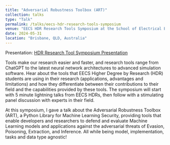 ```yaml
---
title: "Adversarial Robustness Toolbox (ART)"
collection: talks
type: "Talk"
permalink: /talks/eecs-hdr-research-tools-symposium
venue: "EECS HDR Research Tools Symposium at the School of Electrical Engineering and Computer Science of the University of Queensland, "
date: 2024-05-31
location: "Brisbane, QLD, Australia"
---
```

Presentation: [HDR Research Tool Symposium Presentation]('http://academicpages.github.io/files/houssel.paul-HDR-Research-tool-Symposium-presentation.pdf)

Tools make our research easier and faster, and research tools range from ChatGPT to the latest neural network architectures to advanced simulation software. Hear about the tools that EECS Higher Degree by Research (HDR) students are using in their research (applications, advantages and limitations) and how they differentiate between their contributions to their field and the capabilities provided by these tools. The symposium will start with 5 minute lightning talks from EECS HDRs, then
follow with a stimulating panel discussion with experts in their field.

At this symposium, I gave a talk about the Adversarial Robustness Toolbox (ART), a Python Library for Machine Learning Security, providing tools that enable developers and researchers to defend and evaluate Machine Learning models and applications against the adversarial threats of Evasion, Poisoning, Extraction, and Inference. All while being model, implementation, tasks and data type agnostic!
